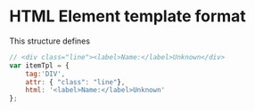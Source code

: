 # HTML Element template format
This structure defines

```javascript
// <div class="line"><label>Name:</label>Unknown</div>
var itemTpl = {
    tag:'DIV',
    attr: { "class": "line"},
    html: '<label>Name:</label>Unknown'
};


```